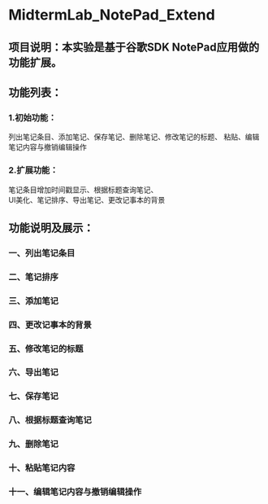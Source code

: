 # MidtermLab_NotePad_Extend
## 项目说明：本实验是基于谷歌SDK NotePad应用做的功能扩展。<br>
## 功能列表：<br>
### 1.初始功能：<br>
列出笔记条目、添加笔记、保存笔记、删除笔记、修改笔记的标题、
粘贴、编辑笔记内容与撤销编辑操作<br>
### 2.扩展功能：<br>
笔记条目增加时间戳显示、根据标题查询笔记、<br>
UI美化、笔记排序、导出笔记、更改记事本的背景<br>

## 功能说明及展示：<br>
### 一、列出笔记条目<br>


### 二、笔记排序<br>


### 三、添加笔记<br>


### 四、更改记事本的背景<br>


### 五、修改笔记的标题<br>


### 六、导出笔记<br>


### 七、保存笔记<br>


### 八、根据标题查询笔记<br>


### 九、删除笔记<br>


### 十、粘贴笔记内容<br>


### 十一、编辑笔记内容与撤销编辑操作<br>

